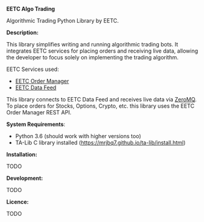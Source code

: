 **EETC Algo Trading**

Algorithmic Trading Python Library by EETC.

**Description:**

This library simplifies writing and running algorithmic trading bots.
It integrates EETC services for placing orders and receiving live data, allowing the developer
to focus solely on implementing the trading algorithm.

EETC Services used: 
- [EETC Order Manager](https://github.com/delicmakaveli/eetc-order-manager-crypto)
- [EETC Data Feed](link)

This library connects to EETC Data Feed and receives live data via [ZeroMQ](http://zeromq.org/). To place orders for
Stocks, Options, Crypto, etc. this library uses the EETC Order Manager REST API.

**System Requirements**:
- Python 3.6 (should work with higher versions too)
- TA-Lib C library installed (https://mrjbq7.github.io/ta-lib/install.html)

**Installation:**

TODO

**Development:**

TODO

**Licence:**

TODO
